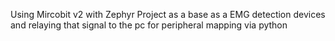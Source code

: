Using Mircobit v2 with Zephyr Project as a base as a EMG detection devices and relaying that signal to the pc for peripheral mapping via python 
